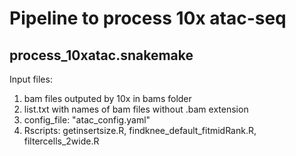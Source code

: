 # Pipeline to process 10x atac-seq
## process_10xatac.snakemake
Input files: 
1. bam files outputed by 10x in bams folder
2. list.txt with names of bam files without .bam extension
3. config_file: "atac_config.yaml"
4. Rscripts: getinsertsize.R, findknee_default_fitmidRank.R, filtercells_2wide.R
